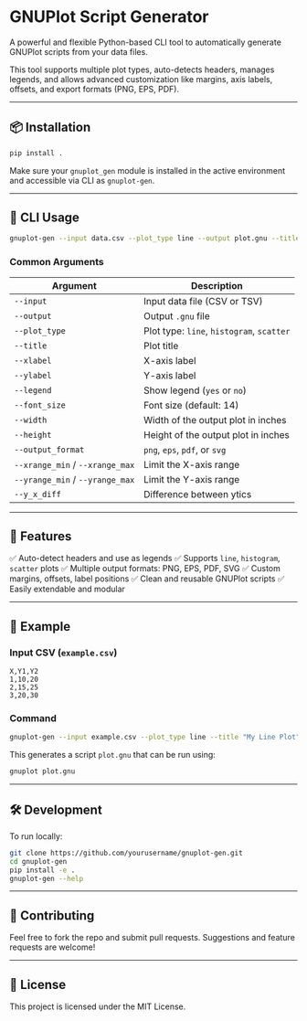 # GNUPlot Script Generator

A powerful and flexible Python-based CLI tool to automatically generate GNUPlot scripts from your data files.

This tool supports multiple plot types, auto-detects headers, manages legends, and allows advanced customization like margins, axis labels, offsets, and export formats (PNG, EPS, PDF).

---

## 📦 Installation

```bash
pip install .
````

Make sure your `gnuplot_gen` module is installed in the active environment and accessible via CLI as `gnuplot-gen`.

---

## 🚀 CLI Usage

```bash
gnuplot-gen --input data.csv --plot_type line --output plot.gnu --title "Sample Plot"
```

### Common Arguments

| Argument                        | Description                               |
| ------------------------------- | ----------------------------------------- |
| `--input`                       | Input data file (CSV or TSV)              |
| `--output`                      | Output `.gnu` file                        |
| `--plot_type`                   | Plot type: `line`, `histogram`, `scatter` |
| `--title`                       | Plot title                                |
| `--xlabel`                      | X-axis label                              |
| `--ylabel`                      | Y-axis label                              |
| `--legend`                      | Show legend (`yes` or `no`)               |
| `--font_size`                   | Font size (default: 14)                   |
| `--width`                       | Width of the output plot in inches        |
| `--height`                      | Height of the output plot in inches       |
| `--output_format`               | `png`, `eps`, `pdf`, or `svg`             |
| `--xrange_min` / `--xrange_max` | Limit the X-axis range                    |
| `--yrange_min` / `--yrange_max` | Limit the Y-axis range                    |
| `--y_x_diff`                    | Difference between ytics                  |

---

## 🧠 Features

✅ Auto-detect headers and use as legends
✅ Supports `line`, `histogram`, `scatter` plots
✅ Multiple output formats: PNG, EPS, PDF, SVG
✅ Custom margins, offsets, label positions
✅ Clean and reusable GNUPlot scripts
✅ Easily extendable and modular

---

## 📄 Example

### Input CSV (`example.csv`)

```csv
X,Y1,Y2
1,10,20
2,15,25
3,20,30
```

### Command

```bash
gnuplot-gen --input example.csv --plot_type line --title "My Line Plot" --output plot.gnu
```

This generates a script `plot.gnu` that can be run using:

```bash
gnuplot plot.gnu
```

---

## 🛠 Development

To run locally:

```bash
git clone https://github.com/yourusername/gnuplot-gen.git
cd gnuplot-gen
pip install -e .
gnuplot-gen --help
```

---

## 🤝 Contributing

Feel free to fork the repo and submit pull requests. Suggestions and feature requests are welcome!

---

## 📄 License

This project is licensed under the MIT License.
